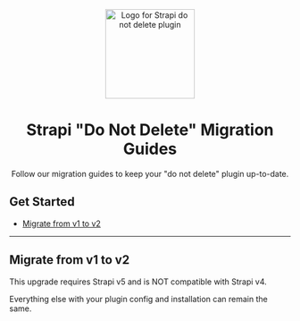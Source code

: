 <div align="center">
  <img style="width: 160px; height: auto;" src="public/logo.png" alt="Logo for Strapi do not delete plugin" />
  <h1>Strapi "Do Not Delete" Migration Guides</h1>
  <p>Follow our migration guides to keep your "do not delete" plugin up-to-date.</p>
</div>

## Get Started

* [Migrate from v1 to v2](#migrate-from-v1-to-v2)

---

## <a id="migrate-from-v1-to-v2"></a>Migrate from v1 to v2
This upgrade requires Strapi v5 and is NOT compatible with Strapi v4.

Everything else with your plugin config and installation can remain the same.
